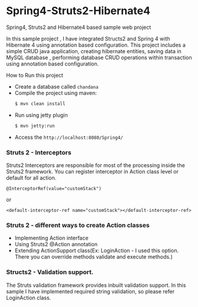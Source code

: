 # Spring4-Struts2-Hibernate4
Spring4, Struts2 and Hibernate4 based sample web project

In this sample project , I have integrated Structs2 and Spring 4 with Hibernate 4 using annotation based configuration. This project includes a simple CRUD java application, creating hibernate entities, saving data in MySQL database , performing database CRUD operations within transaction using annotation based configuration. 

How to Run this project

- Create a database called `chandana`
- Compile the project using maven:
    ```sh
    $ mvn clean install
    ```
- Run using jetty plugin
    ```sh
    $ mvn jetty:run
    ```
- Access the `http://localhost:8080/Spring4/`



### Struts 2 - Interceptors

Struts2 Interceptors are responsible for most of the processing inside the Struts2 framework. You can register interceptor in Action class level or default for all action.


    
    @InterceptorRef(value="customStack")
    
or
    
    <default-interceptor-ref name="customStack"></default-interceptor-ref>
    


### Struts 2 - different ways to create Action classes

- Implementing Action interface
- Using Struts2 @Action annotation
- Extending ActionSupport class(Ex: LoginAction -  I used this option. There you can override methods validate and execute methods.)


### Structs2 - Validation support.

The Struts validation framework provides inbuilt validation support. In this sample I have implemented required string validation, so please refer LoginAction class. 
